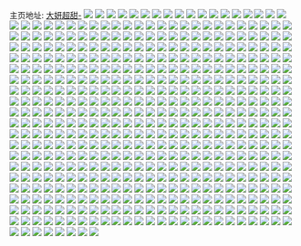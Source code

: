 主页地址: [大妍超甜-](https://weibo.com/u/3911790989) 
![](https://wx4.sinaimg.cn/mw2000/e929318dly1gp923qpop7j22c02c0e81.jpg) 
![](https://wx4.sinaimg.cn/mw2000/e929318dly1gp923vrybaj22c02c0x1c.jpg) 
![](https://wx4.sinaimg.cn/mw2000/e929318dly1gp923y2zh9j22c02c04k9.jpg) 
![](https://wx4.sinaimg.cn/mw2000/e929318dly1gp923368hxj22c02c0e81.jpg) 
![](https://wx4.sinaimg.cn/mw2000/e929318dly1gp9236n0r3j21mq1mq7rn.jpg) 
![](https://wx4.sinaimg.cn/mw2000/e929318dly1gp92315t76j21o01o07wh.jpg) 
![](https://wx4.sinaimg.cn/mw2000/e929318dly1gp9238k3mxj21o01o0kjl.jpg) 
![](https://wx4.sinaimg.cn/mw2000/e929318dly1gp923c8wspj21o01o0e81.jpg) 
![](https://wx4.sinaimg.cn/mw2000/e929318dly1gp923ecor9j21o01o0kjl.jpg) 
![](https://wx4.sinaimg.cn/mw2000/e929318dly1gp923g8f9hj22c02c0npd.jpg) 
![](https://wx4.sinaimg.cn/mw2000/e929318dly1gp923ind3dj22c02c01jd.jpg) 
![](https://wx4.sinaimg.cn/mw2000/e929318dly1gp923li84zj22c02c07wh.jpg) 
![](https://wx4.sinaimg.cn/mw2000/e929318dly1gozz557ezej234033yqv7.jpg) 
![](https://wx4.sinaimg.cn/mw2000/e929318dly1gozz57krh2j234033y4qs.jpg) 
![](https://wx4.sinaimg.cn/mw2000/e929318dly1gozz5aanh3j234033yhdv.jpg) 
![](https://wx4.sinaimg.cn/mw2000/e929318dly1gozz5d0adyj234033yx6s.jpg) 
![](https://wx4.sinaimg.cn/mw2000/e929318dly1gozz5h68mqj234033yx6r.jpg) 
![](https://wx4.sinaimg.cn/mw2000/e929318dly1gozz5s4yk3j234033ynpg.jpg) 
![](https://wx4.sinaimg.cn/mw2000/e929318dly1gp0z2y6cwhj21k033y4qq.jpg) 
![](https://wx4.sinaimg.cn/mw2000/e929318dly1gp0z2wlffnj21ia1i9e81.jpg) 
![](https://wx4.sinaimg.cn/mw2000/e929318dly1gp0z2zougpj21o01o07wh.jpg) 
![](https://wx4.sinaimg.cn/mw2000/e929318dly1gozyvc3id0j22c02c07uo.jpg) 
![](https://wx4.sinaimg.cn/mw2000/e929318dly1gozyv7hdbpj22c02c0toz.jpg) 
![](https://wx4.sinaimg.cn/mw2000/e929318dly1gozyv3lk7sj21o01o07wh.jpg) 
![](https://wx4.sinaimg.cn/mw2000/e929318dly1gozyv2cef1j21o0280hdt.jpg) 
![](https://wx4.sinaimg.cn/mw2000/e929318dly1gozyv5piepj21o01o01kx.jpg) 
![](https://wx4.sinaimg.cn/mw2000/e929318dly1gozyv9l6ysj227w2yjkcv.jpg) 
![](https://wx4.sinaimg.cn/mw2000/e929318dly1gozz1kd7uvj21o0280u0x.jpg) 
![](https://wx4.sinaimg.cn/mw2000/e929318dly1gozz1ldb2hj21o01o07wh.jpg) 
![](https://wx4.sinaimg.cn/mw2000/e929318dly1gov2j0binjj22c02c0aqh.jpg) 
![](https://wx4.sinaimg.cn/mw2000/e929318dly1gov2iz5vvtj22c02c0wt6.jpg) 
![](https://wx4.sinaimg.cn/mw2000/e929318dly1gov2j1hyymj21o01o07ux.jpg) 
![](https://wx4.sinaimg.cn/mw2000/e929318dly1gorbhbvv8wj21o01o0e81.jpg) 
![](https://wx4.sinaimg.cn/mw2000/e929318dly1gorbhenz3yj22c02c0kjl.jpg) 
![](https://wx4.sinaimg.cn/mw2000/e929318dly1golxfpjgbuj21o01o04qq.jpg) 
![](https://wx4.sinaimg.cn/mw2000/e929318dly1golxftmp3jj20r20r2wse.jpg) 
![](https://wx4.sinaimg.cn/mw2000/e929318dly1golxfqbsf3j22c02c0k99.jpg) 
![](https://wx4.sinaimg.cn/mw2000/e929318dly1gokkzfm5m4j21o01o0e81.jpg) 
![](https://wx4.sinaimg.cn/mw2000/e929318dly1gokkzapsapj22c02c0kjl.jpg) 
![](https://wx4.sinaimg.cn/mw2000/e929318dly1gokkzceqz6j22c02c0tqz.jpg) 
![](https://wx4.sinaimg.cn/mw2000/e929318dly1gokkzdv7jij22c02c04pv.jpg) 
![](https://wx4.sinaimg.cn/mw2000/e929318dly1gojjbe15mfj21o01o0e81.jpg) 
![](https://wx4.sinaimg.cn/mw2000/e929318dly1gojjbev5w3j22c02c0u0x.jpg) 
![](https://wx4.sinaimg.cn/mw2000/e929318dly1gojjbfui44j22c02c0aqx.jpg) 
![](https://wx4.sinaimg.cn/mw2000/e929318dly1gojjbh6a69j21o01o0nll.jpg) 
![](https://wx4.sinaimg.cn/mw2000/e929318dly1gojjbiaebpj21h81h87nn.jpg) 
![](https://wx4.sinaimg.cn/mw2000/e929318dly1gojjbj4n4ej21o01o0kjl.jpg) 
![](https://wx4.sinaimg.cn/mw2000/e929318dly1gojjbd8nl1j21o01o0npd.jpg) 
![](https://wx4.sinaimg.cn/mw2000/e929318dly1gojjbk8ok8j22c02c0nna.jpg) 
![](https://wx4.sinaimg.cn/mw2000/e929318dly1gojjbma8suj22c02c04qf.jpg) 
![](https://wx4.sinaimg.cn/mw2000/e929318dly1godo9u4012j21o01o04qp.jpg) 
![](https://wx4.sinaimg.cn/mw2000/e929318dly1godo9uov6aj22c02c0hdt.jpg) 
![](https://wx4.sinaimg.cn/mw2000/e929318dly1goahvdei71j20n01dqngb.jpg) 
![](https://wx4.sinaimg.cn/mw2000/e929318dly1goahvf9bi6j227f2xwnpe.jpg) 
![](https://wx4.sinaimg.cn/mw2000/e929318dly1goahvgkhu5j21o02807wh.jpg) 
![](https://wx4.sinaimg.cn/mw2000/e929318dly1goahvhqcpbj21o0280kjl.jpg) 
![](https://wx4.sinaimg.cn/mw2000/e929318dly1goahvjh4duj22c02c04qp.jpg) 
![](https://wx4.sinaimg.cn/mw2000/e929318dly1goahvktob7j21o01o0noo.jpg) 
![](https://wx4.sinaimg.cn/mw2000/e929318dly1goahvlxfc4j21o01o0e1o.jpg) 
![](https://wx4.sinaimg.cn/mw2000/e929318dly1goahvckbwwj21o01o0twn.jpg) 
![](https://wx4.sinaimg.cn/mw2000/e929318dly1goahvnc5i8j22c02c07wh.jpg) 
![](https://wx4.sinaimg.cn/mw2000/e929318dly1goahwkpfd3j21o01o0tz6.jpg) 
![](https://wx4.sinaimg.cn/mw2000/e929318dly1goahwjxas5j21o01o0ke6.jpg) 
![](https://wx4.sinaimg.cn/mw2000/e929318dly1go5uqxhat8j22c0340x6r.jpg) 
![](https://wx4.sinaimg.cn/mw2000/e929318dly1go5uqy8rbej21o01o0npd.jpg) 
![](https://wx4.sinaimg.cn/mw2000/e929318dly1go5uqz37o5j227e2xwu0y.jpg) 
![](https://wx4.sinaimg.cn/mw2000/e929318dly1go5ur0tf2kj226u2x5hdu.jpg) 
![](https://wx4.sinaimg.cn/mw2000/e929318dly1go5ur29xd0j22652w7kjm.jpg) 
![](https://wx4.sinaimg.cn/mw2000/e929318dly1go5ur57au1j22c02c04qr.jpg) 
![](https://wx4.sinaimg.cn/mw2000/e929318dly1go5ur7jhz3j22c02c0u0y.jpg) 
![](https://wx4.sinaimg.cn/mw2000/e929318dly1go5ur85p45j21sc1sc1kx.jpg) 
![](https://wx4.sinaimg.cn/mw2000/e929318dly1go5uqvrtodj22c0340b2d.jpg) 
![](https://wx4.sinaimg.cn/mw2000/e929318dly1go5ur5yhdmj22c02c0x6p.jpg) 
![](https://wx4.sinaimg.cn/mw2000/e929318dly1go5ur40eacj225k2vgnpf.jpg) 
![](https://wx4.sinaimg.cn/mw2000/e929318dly1go27g79c07j22c0340npe.jpg) 
![](https://wx4.sinaimg.cn/mw2000/e929318dly1go27g99l8gj22c02c04qp.jpg) 
![](https://wx4.sinaimg.cn/mw2000/e929318dly1go27g2z67kj22c0340e84.jpg) 
![](https://wx4.sinaimg.cn/mw2000/e929318dly1go27g4d84xj21o01o07wh.jpg) 
![](https://wx4.sinaimg.cn/mw2000/e929318dly1go27ge4wdej22c0340kjq.jpg) 
![](https://wx4.sinaimg.cn/mw2000/e929318dly1go27fyuj7pj22c02c0npd.jpg) 
![](https://wx4.sinaimg.cn/mw2000/e929318dly1gnztr1kxd1j21o01o01kx.jpg) 
![](https://wx4.sinaimg.cn/mw2000/e929318dly1gnztr2pz6wj22c02c04qq.jpg) 
![](https://wx4.sinaimg.cn/mw2000/e929318dly1gnztr4y9nnj22c02c0dvw.jpg) 
![](https://wx4.sinaimg.cn/mw2000/e929318dly1gnztr66zvtj22c02c0e4m.jpg) 
![](https://wx4.sinaimg.cn/mw2000/e929318dly1gnztr42otjj21o01o04qp.jpg) 
![](https://wx4.sinaimg.cn/mw2000/e929318dly1gnztr80xcpj22c02c0duo.jpg) 
![](https://wx4.sinaimg.cn/mw2000/e929318dly1gnztr96rhvj22c02c016d.jpg) 
![](https://wx4.sinaimg.cn/mw2000/e929318dly1gnztrb0ze9j22c02c0dxw.jpg) 
![](https://wx4.sinaimg.cn/mw2000/e929318dly1gnzttal4etj22c02c0hdu.jpg) 
![](https://wx4.sinaimg.cn/mw2000/e929318dly1gntcu1s0iij22c02c0axr.jpg) 
![](https://wx4.sinaimg.cn/mw2000/e929318dly1gntcvhpts4j21o01o01kt.jpg) 
![](https://wx4.sinaimg.cn/mw2000/e929318dly1gntcvacjo8j22c02c01kx.jpg) 
![](https://wx4.sinaimg.cn/mw2000/e929318dly1gntcv4htw2j22c02c0qv5.jpg) 
![](https://wx4.sinaimg.cn/mw2000/e929318dly1gntcvlmrhij21o01o01kx.jpg) 
![](https://wx4.sinaimg.cn/mw2000/e929318dly1gntcvdvrxvj22c02c01hq.jpg) 
![](https://wx4.sinaimg.cn/mw2000/e929318dly1gntcvpzpr8j22c02c0qv5.jpg) 
![](https://wx4.sinaimg.cn/mw2000/e929318dly1gntcvt8oycj21o01o01kx.jpg) 
![](https://wx4.sinaimg.cn/mw2000/e929318dly1gnvjpydguyj22c02c01fb.jpg) 
![](https://wx4.sinaimg.cn/mw2000/e929318dly1gnpb1mwlazj21sc2dshdt.jpg) 
![](https://wx4.sinaimg.cn/mw2000/e929318dly1gnpb1oguutj21sc2dse6t.jpg) 
![](https://wx4.sinaimg.cn/mw2000/e929318dly1gniqjotdsjj22c02c0npe.jpg) 
![](https://wx4.sinaimg.cn/mw2000/e929318dly1gniqjkjnsjj22c02c0gx1.jpg) 
![](https://wx4.sinaimg.cn/mw2000/e929318dly1gniqjrrcrqj22c02c0b2a.jpg) 
![](https://wx4.sinaimg.cn/mw2000/e929318dly1gniqjtt5y3j22c02c0u0x.jpg) 
![](https://wx4.sinaimg.cn/mw2000/e929318dly1gniqjv68omj21o01o07wh.jpg) 
![](https://wx4.sinaimg.cn/mw2000/e929318dly1gniqjwvgo3j21o01o01kx.jpg) 
![](https://wx4.sinaimg.cn/mw2000/e929318dly1gni9v2fouhj22762xkhdu.jpg) 
![](https://wx4.sinaimg.cn/mw2000/e929318dly1gni9urzzdkj22c02c04qs.jpg) 
![](https://wx4.sinaimg.cn/mw2000/e929318dly1gni9uxgemyj21o01o0npd.jpg) 
![](https://wx4.sinaimg.cn/mw2000/e929318dly1gni9uvsmu4j22c02c0kjm.jpg) 
![](https://wx4.sinaimg.cn/mw2000/e929318dly1gni9uhqpg9j21o01o07wh.jpg) 
![](https://wx4.sinaimg.cn/mw2000/e929318dly1gni9uowayrj21rf1rf1ky.jpg) 
![](https://wx4.sinaimg.cn/mw2000/e929318dly1gni9v03dhsj21o01o0b29.jpg) 
![](https://wx4.sinaimg.cn/mw2000/e929318dly1gni9utkwcnj22c02c0npd.jpg) 
![](https://wx4.sinaimg.cn/mw2000/e929318dly1gni9um5m3jj22c02c04qr.jpg) 
![](https://wx4.sinaimg.cn/mw2000/e929318dly1gni9ug3yrrj22c02c0x6q.jpg) 
![](https://wx4.sinaimg.cn/mw2000/e929318dly1gni9uj8slfj21o01o0kjl.jpg) 
![](https://wx4.sinaimg.cn/mw2000/e929318dly1gni9uytujcj21o01o0npd.jpg) 
![](https://wx4.sinaimg.cn/mw2000/e929318dly1gngimsq9yjj21o01o01hu.jpg) 
![](https://wx4.sinaimg.cn/mw2000/e929318dly1gngimtvnbnj21o01o01kx.jpg) 
![](https://wx4.sinaimg.cn/mw2000/e929318dly1gnfz0ov2jgj22c02c0npd.jpg) 
![](https://wx4.sinaimg.cn/mw2000/e929318dly1gnfz0r1ab8j22c02c07wh.jpg) 
![](https://wx4.sinaimg.cn/mw2000/e929318dly1gnfz0lu1nuj22c02c0e2f.jpg) 
![](https://wx4.sinaimg.cn/mw2000/e929318dly1gnfz0nubfqj22c02c07wh.jpg) 
![](https://wx4.sinaimg.cn/mw2000/e929318dly1gnfz0td105j22c02c07wh.jpg) 
![](https://wx4.sinaimg.cn/mw2000/e929318dly1gnfz0vaepoj22c02c01kx.jpg) 
![](https://wx4.sinaimg.cn/mw2000/e929318dly1gnfz0xjlhmj22c02c0b29.jpg) 
![](https://wx4.sinaimg.cn/mw2000/e929318dly1gnfz0zbi2pj22c02c04qp.jpg) 
![](https://wx4.sinaimg.cn/mw2000/e929318dly1gnfz10oyyij22c02c0kjl.jpg) 
![](https://wx4.sinaimg.cn/mw2000/e929318dly1gne4wgpthfj21o01o01ht.jpg) 
![](https://wx4.sinaimg.cn/mw2000/e929318dly1gne4whc388j21o01o0kgg.jpg) 
![](https://wx4.sinaimg.cn/mw2000/e929318dly1gne4whqn3cj21o01o0h9p.jpg) 
![](https://wx4.sinaimg.cn/mw2000/e929318dly1gne4wg5irkj21o01o01fy.jpg) 
![](https://wx4.sinaimg.cn/mw2000/e929318dly1gne4wic3dtj21o01o0txt.jpg) 
![](https://wx4.sinaimg.cn/mw2000/e929318dly1gne4wnn0zcj22c02c04qp.jpg) 
![](https://wx4.sinaimg.cn/mw2000/e929318dly1gnar9612rkj21o01o01kx.jpg) 
![](https://wx4.sinaimg.cn/mw2000/e929318dly1gnar985a4uj22c02c0gu9.jpg) 
![](https://wx4.sinaimg.cn/mw2000/e929318dly1gnar94makhj22c02c01kx.jpg) 
![](https://wx4.sinaimg.cn/mw2000/e929318dly1gnar9bpxycj22c02c0e81.jpg) 
![](https://wx4.sinaimg.cn/mw2000/e929318dly1gn68jt8uvwj21o01o0hdt.jpg) 
![](https://wx4.sinaimg.cn/mw2000/e929318dly1gn5wi23754j22c02c0e83.jpg) 
![](https://wx4.sinaimg.cn/mw2000/e929318dly1gn5wi0li80j21o01o07wh.jpg) 
![](https://wx4.sinaimg.cn/mw2000/e929318dly1gn5wi3d3bnj21o01o0e81.jpg) 
![](https://wx4.sinaimg.cn/mw2000/e929318dly1gn5wi4av4lj21o01o0kjl.jpg) 
![](https://wx4.sinaimg.cn/mw2000/e929318dly1gn507gmhk1j22c02c0hdt.jpg) 
![](https://wx4.sinaimg.cn/mw2000/e929318dly1gn507i9mkjj22c02c04qp.jpg) 
![](https://wx4.sinaimg.cn/mw2000/e929318dly1gn507k0l56j22c02c01kx.jpg) 
![](https://wx4.sinaimg.cn/mw2000/e929318dly1gn507lmsqaj22c02c01ky.jpg) 
![](https://wx4.sinaimg.cn/mw2000/e929318dly1gn507etdptj22c02c0e29.jpg) 
![](https://wx4.sinaimg.cn/mw2000/e929318dly1gn2e2xbc2dj22c02c0npd.jpg) 
![](https://wx4.sinaimg.cn/mw2000/e929318dly1gn2e2mf4d7j22c02c0b29.jpg) 
![](https://wx4.sinaimg.cn/mw2000/e929318dly1gn2e35gp5dj22c02c0e81.jpg) 
![](https://wx4.sinaimg.cn/mw2000/e929318dly1gn2e3el8tvj22c02c07wh.jpg) 
![](https://wx4.sinaimg.cn/mw2000/e929318dly1gn2e427bn8j22c02c01ky.jpg) 
![](https://wx4.sinaimg.cn/mw2000/e929318dly1gn2e46o0fsj22c02c0x6p.jpg) 
![](https://wx4.sinaimg.cn/mw2000/e929318dly1gn2e406jiaj21o01o04qp.jpg) 
![](https://wx4.sinaimg.cn/mw2000/e929318dly1gn2e43bxv8j21h01h01h7.jpg) 
![](https://wx4.sinaimg.cn/mw2000/e929318dly1gn15hmubprj227q27qu0x.jpg) 
![](https://wx4.sinaimg.cn/mw2000/e929318dly1gn15hlov3kj21o01o07wh.jpg) 
![](https://wx4.sinaimg.cn/mw2000/e929318dly1gn15hnp5dzj21o01o07wh.jpg) 
![](https://wx4.sinaimg.cn/mw2000/e929318dly1gmzsbf9w7xj21o01o04qp.jpg) 
![](https://wx4.sinaimg.cn/mw2000/e929318dly1gmzsbgvvb4j234033y4qq.jpg) 
![](https://wx4.sinaimg.cn/mw2000/e929318dly1gmzsbhpgg6j21o01o04qp.jpg) 
![](https://wx4.sinaimg.cn/mw2000/e929318dly1gmzsbiev03j21o01o01kx.jpg) 
![](https://wx4.sinaimg.cn/mw2000/e929318dly1gmzsbk2paij21o01o04qp.jpg) 
![](https://wx4.sinaimg.cn/mw2000/e929318dly1gmzsblrqdyj22c02c0b29.jpg) 
![](https://wx4.sinaimg.cn/mw2000/e929318dly1gmzsbnhjbcj22c02c07wh.jpg) 
![](https://wx4.sinaimg.cn/mw2000/e929318dly1gmxwz4y3egj22c0340u0x.jpg) 
![](https://wx4.sinaimg.cn/mw2000/e929318dly1gmxwz3a0irj226s26skjl.jpg) 
![](https://wx4.sinaimg.cn/mw2000/e929318dly1gmxwz77kehj22c02c07wh.jpg) 
![](https://wx4.sinaimg.cn/mw2000/e929318dly1gmwh54wsywj22c02c01ky.jpg) 
![](https://wx4.sinaimg.cn/mw2000/e929318dly1gmwh564p5lj22c02c0npd.jpg) 
![](https://wx4.sinaimg.cn/mw2000/e929318dly1gmwh56tkk0j22c02c04j4.jpg) 
![](https://wx4.sinaimg.cn/mw2000/e929318dly1gmwh58cv8qj21o01o07wj.jpg) 
![](https://wx4.sinaimg.cn/mw2000/e929318dly1gmwh59puqvj22c02c0tx9.jpg) 
![](https://wx4.sinaimg.cn/mw2000/e929318dly1gmwh51cfxej21o01o0qv5.jpg) 
![](https://wx4.sinaimg.cn/mw2000/e929318dly1gmwh5b776vj22c02c0qpm.jpg) 
![](https://wx4.sinaimg.cn/mw2000/e929318dly1gmuedvskmuj21jr1jq1kx.jpg) 
![](https://wx4.sinaimg.cn/mw2000/e929318dly1gmtcqh72jlj21o01o04qp.jpg) 
![](https://wx4.sinaimg.cn/mw2000/e929318dly1gmtcqhxw0xj21o01o0tzq.jpg) 
![](https://wx4.sinaimg.cn/mw2000/e929318dly1gmtcqj9bxbj22c02c0b2a.jpg) 
![](https://wx4.sinaimg.cn/mw2000/e929318dly1gmtcqkx4bij22c02c0b2a.jpg) 
![](https://wx4.sinaimg.cn/mw2000/e929318dly1gmtcqmwc89j22c02c01ky.jpg) 
![](https://wx4.sinaimg.cn/mw2000/e929318dly1gmtcqpxgp9j234033y7wj.jpg) 
![](https://wx4.sinaimg.cn/mw2000/e929318dly1gmrmi0u9zuj21o01o0b29.jpg) 
![](https://wx4.sinaimg.cn/mw2000/e929318dly1gmrmi4v9pnj22c02c0b29.jpg) 
![](https://wx4.sinaimg.cn/mw2000/e929318dly1gmrmi1ml8fj21o01o04qp.jpg) 
![](https://wx4.sinaimg.cn/mw2000/e929318dly1gmrmhz2zxbj22c02c04qp.jpg) 
![](https://wx4.sinaimg.cn/mw2000/e929318dly1gmrmi2wtfyj22c02c0b29.jpg) 
![](https://wx4.sinaimg.cn/mw2000/e929318dly1gmrmi6ulq9j22c02c0kjl.jpg) 
![](https://wx4.sinaimg.cn/mw2000/e929318dly1gml75qrcfqj22c02c07wh.jpg) 
![](https://wx4.sinaimg.cn/mw2000/e929318dly1gml75pg5egj21sc1schdt.jpg) 
![](https://wx4.sinaimg.cn/mw2000/e929318dly1gml75oeq09j21sc2dsqv5.jpg) 
![](https://wx4.sinaimg.cn/mw2000/e929318dly1gmk7vg4eexj22c02c0x68.jpg) 
![](https://wx4.sinaimg.cn/mw2000/e929318dly1gmkrzf65kij22c02c0hdt.jpg) 
![](https://wx4.sinaimg.cn/mw2000/e929318dly1gmiv209ha0j22c02c0x6p.jpg) 
![](https://wx4.sinaimg.cn/mw2000/e929318dly1gmiv1jp0mrj22c02c01ky.jpg) 
![](https://wx4.sinaimg.cn/mw2000/e929318dly1gmiit06w2yj21o01o07wh.jpg) 
![](https://wx4.sinaimg.cn/mw2000/e929318dly1gmiit36q8mj22c02c01kx.jpg) 
![](https://wx4.sinaimg.cn/mw2000/e929318dly1gmhmnb451yj21lz1lzduf.jpg) 
![](https://wx4.sinaimg.cn/mw2000/e929318dly1gmhmndr53rj21o01o0b29.jpg) 
![](https://wx4.sinaimg.cn/mw2000/e929318dly1gmf524lvm1j21o01o0b29.jpg) 
![](https://wx4.sinaimg.cn/mw2000/e929318dly1gmby0xh50ej21o01o0b29.jpg) 
![](https://wx4.sinaimg.cn/mw2000/e929318dly1gmby0yoa18j22c02c0b1v.jpg) 
![](https://wx4.sinaimg.cn/mw2000/e929318dly1gmby0zw8x2j22c02c0x6p.jpg) 
![](https://wx4.sinaimg.cn/mw2000/e929318dly1gmb1o8sqeaj22c02c07wh.jpg) 
![](https://wx4.sinaimg.cn/mw2000/e929318dly1gmb1o6l3vej22c02c0hdt.jpg) 
![](https://wx4.sinaimg.cn/mw2000/e929318dly1gmb1q1nw72j21o01o04qp.jpg) 
![](https://wx4.sinaimg.cn/mw2000/e929318dly1gm84kqfgirj22c02c0qv6.jpg) 
![](https://wx4.sinaimg.cn/mw2000/e929318dly1gm84krj1blj21o01o04qp.jpg) 
![](https://wx4.sinaimg.cn/mw2000/e929318dly1gm84ktay3uj21o01o0b29.jpg) 
![](https://wx4.sinaimg.cn/mw2000/e929318dly1gm84ku3d4fj21o01o01kx.jpg) 
![](https://wx4.sinaimg.cn/mw2000/e929318dly1gm84l38gl5j22c0340x6r.jpg) 
![](https://wx4.sinaimg.cn/mw2000/e929318dly1gm84kv49uoj21km1kl4ji.jpg) 
![](https://wx4.sinaimg.cn/mw2000/e929318dly1gm84kw2jxaj21wz1x04qp.jpg) 
![](https://wx4.sinaimg.cn/mw2000/e929318dly1gm84km72toj21o01o0b29.jpg) 
![](https://wx4.sinaimg.cn/mw2000/e929318dly1gm84ky5mh0j21lo1lo7ov.jpg) 
![](https://wx4.sinaimg.cn/mw2000/e929318dly1gm2hutacbwj21o01o01kx.jpg) 
![](https://wx4.sinaimg.cn/mw2000/e929318dly1gm2hurt0mlj223p23p4qp.jpg) 
![](https://wx4.sinaimg.cn/mw2000/e929318dly1gm2hux113zj22c02c0qv6.jpg) 
![](https://wx4.sinaimg.cn/mw2000/e929318dly1gm2huz3k29j21o01o01kx.jpg) 
![](https://wx4.sinaimg.cn/mw2000/e929318dly1gm2hv44okqj234033yhdx.jpg) 
![](https://wx4.sinaimg.cn/mw2000/e929318dly1gm2hv5fkl8j21ej1ei4qp.jpg) 
![](https://wx4.sinaimg.cn/mw2000/e929318dly1gm2hv78e4yj21o01o07wh.jpg) 
![](https://wx4.sinaimg.cn/mw2000/e929318dly1gm2hv9eqetj22c02c0e81.jpg) 
![](https://wx4.sinaimg.cn/mw2000/e929318dly1gm1f3ukx17j222o340e82.jpg) 
![](https://wx4.sinaimg.cn/mw2000/e929318dly1gm1f3xe483j222o340b2a.jpg) 
![](https://wx4.sinaimg.cn/mw2000/e929318dly1gm1f41cgclj222o340e82.jpg) 
![](https://wx4.sinaimg.cn/mw2000/e929318dly1gm1f43rst0j222o3404qq.jpg) 
![](https://wx4.sinaimg.cn/mw2000/e929318dly1gm1f46xjz2j234022ou0x.jpg) 
![](https://wx4.sinaimg.cn/mw2000/e929318dly1gm1f3roggrj222o3407wi.jpg) 
![](https://wx4.sinaimg.cn/mw2000/e929318dly1gm1f49mepcj234022oe82.jpg) 
![](https://wx4.sinaimg.cn/mw2000/e929318dly1gm1f4dcz4kj222o340kjm.jpg) 
![](https://wx4.sinaimg.cn/mw2000/e929318dly1gm1f57ttalj22c02c0kjl.jpg) 
![](https://wx4.sinaimg.cn/mw2000/e929318dly1glz517n54aj21o01o0hdt.jpg) 
![](https://wx4.sinaimg.cn/mw2000/e929318dly1glz51gvwrsj234033y1l1.jpg) 
![](https://wx4.sinaimg.cn/mw2000/e929318dly1glz514ytzij21o01o0b29.jpg) 
![](https://wx4.sinaimg.cn/mw2000/e929318dly1glz515txdrj21o01o0hdt.jpg) 
![](https://wx4.sinaimg.cn/mw2000/e929318dly1glz516q5r2j21o01o07wh.jpg) 
![](https://wx4.sinaimg.cn/mw2000/e929318dly1glz51397gqj21o01o01kx.jpg) 
![](https://wx4.sinaimg.cn/mw2000/e929318dly1glz51v28ojj21o01o0e36.jpg) 
![](https://wx4.sinaimg.cn/mw2000/e929318dly1glz52bw1e4j22c02c0kjl.jpg) 
![](https://wx4.sinaimg.cn/mw2000/e929318dly1glz529i4eyj22c02c0kjl.jpg) 
![](https://wx4.sinaimg.cn/mw2000/e929318dly1glxy6ajmqxj21o01o0kjl.jpg) 
![](https://wx4.sinaimg.cn/mw2000/e929318dly1glxy6gip5gj22ep2epx6p.jpg) 
![](https://wx4.sinaimg.cn/mw2000/e929318dly1glxy62tvjjj21o01o04qp.jpg) 
![](https://wx4.sinaimg.cn/mw2000/e929318dly1glxy68495mj21o01o0kf9.jpg) 
![](https://wx4.sinaimg.cn/mw2000/e929318dly1glxy5zrjwuj21o01o04qp.jpg) 
![](https://wx4.sinaimg.cn/mw2000/e929318dly1glxy6dz9g0j21o01o0hdt.jpg) 
![](https://wx4.sinaimg.cn/mw2000/e929318dly1glxy6bzqzpj21o01o0tsv.jpg) 
![](https://wx4.sinaimg.cn/mw2000/e929318dly1glxy65c7fqj21o01o07wh.jpg) 
![](https://wx4.sinaimg.cn/mw2000/e929318dly1glxplhavnfj22c02c0b29.jpg) 
![](https://wx4.sinaimg.cn/mw2000/e929318dly1glxplgb13ej22c02c0qv6.jpg) 
![](https://wx4.sinaimg.cn/mw2000/e929318dly1glxplmghpvj22a8246e81.jpg) 
![](https://wx4.sinaimg.cn/mw2000/e929318dly1glxplor2m2j22c02c04qp.jpg) 
![](https://wx4.sinaimg.cn/mw2000/e929318dly1glxplr4910j22c02c0qrl.jpg) 
![](https://wx4.sinaimg.cn/mw2000/e929318dly1glxplt3qccj22c02c0tlx.jpg) 
![](https://wx4.sinaimg.cn/mw2000/e929318dly1glxplxrgngj22c02c0kjl.jpg) 
![](https://wx4.sinaimg.cn/mw2000/e929318dly1glxpm0mndmj22c02c0kjl.jpg) 
![](https://wx4.sinaimg.cn/mw2000/e929318dly1glxpmhspk6j22c02c0kjl.jpg) 
![](https://wx4.sinaimg.cn/mw2000/e929318dly1glu6tbhnf3j22c02c0b29.jpg) 
![](https://wx4.sinaimg.cn/mw2000/e929318dly1glu6t6rdb7j22c0340b2a.jpg) 
![](https://wx4.sinaimg.cn/mw2000/e929318dly1glu6t53epzj22c02c0hdt.jpg) 
![](https://wx4.sinaimg.cn/mw2000/e929318dly1glu6t7mahpj21o01o04qp.jpg) 
![](https://wx4.sinaimg.cn/mw2000/e929318dly1glu6t8ob74j22c02c0b29.jpg) 
![](https://wx4.sinaimg.cn/mw2000/e929318dly1glu6tagnq6j21o01o0hdt.jpg) 
![](https://wx4.sinaimg.cn/mw2000/e929318dly1glte6fi9bhj21o01o07wh.jpg) 
![](https://wx4.sinaimg.cn/mw2000/e929318dly1glte6d0zguj21o01o0hdb.jpg) 
![](https://wx4.sinaimg.cn/mw2000/e929318dly1glrvoqf1cej21o01o0b29.jpg) 
![](https://wx4.sinaimg.cn/mw2000/e929318dly1glrvopk9rxj21o01o0b29.jpg) 
![](https://wx4.sinaimg.cn/mw2000/e929318dly1glq52ze7ndj21o01o0qtw.jpg) 
![](https://wx4.sinaimg.cn/mw2000/e929318dly1glq53104r9j22c02c04qp.jpg) 
![](https://wx4.sinaimg.cn/mw2000/e929318dly1glofw3rsmcj20u00u0kii.jpg) 
![](https://wx4.sinaimg.cn/mw2000/e929318dly1glofvkrym8j21o01o04qp.jpg) 
![](https://wx4.sinaimg.cn/mw2000/e929318dly1glofvjzeyjj21o01o0hdt.jpg) 
![](https://wx4.sinaimg.cn/mw2000/e929318dly1glofvlltdwj21o01o0e81.jpg) 
![](https://wx4.sinaimg.cn/mw2000/e929318dly1glofvos7xsj21o01o0hdt.jpg) 
![](https://wx4.sinaimg.cn/mw2000/e929318dly1glofvq6ajlj22c02c0hdt.jpg) 
![](https://wx4.sinaimg.cn/mw2000/e929318dly1glmm0mc4vij21o01o0tx7.jpg) 
![](https://wx4.sinaimg.cn/mw2000/e929318dly1glmm0lr2poj21o01o07so.jpg) 
![](https://wx4.sinaimg.cn/mw2000/e929318dly1glmm0mo7lpj21o01o018i.jpg) 
![](https://wx4.sinaimg.cn/mw2000/e929318dly1glmm0qe6xmj22c02c0n5s.jpg) 
![](https://wx4.sinaimg.cn/mw2000/e929318dly1glkb9jb0v5j21o01o04qp.jpg) 
![](https://wx4.sinaimg.cn/mw2000/e929318dly1glkb9jvborj21o01o0x05.jpg) 
![](https://wx4.sinaimg.cn/mw2000/e929318dly1glkb9hhre9j22c02c0hdt.jpg) 
![](https://wx4.sinaimg.cn/mw2000/e929318dly1gljj9jitrgj22c02c0wwt.jpg) 
![](https://wx4.sinaimg.cn/mw2000/e929318dly1gk2md8vhuej21o01o04nw.jpg) 
![](https://wx4.sinaimg.cn/mw2000/e929318dly1gk2md9zttvj21sc1sc7wh.jpg) 
![](https://wx4.sinaimg.cn/mw2000/e929318dly1glit9rphf1j20u00u0qoi.jpg) 
![](https://wx4.sinaimg.cn/mw2000/e929318dly1gk2md84tffj21o01o0e4e.jpg) 
![](https://wx4.sinaimg.cn/mw2000/e929318dly1glit7fhl9jj22c02c0u0y.jpg) 
![](https://wx4.sinaimg.cn/mw2000/e929318dly1gjvi3tieh9j22c02c0x6p.jpg) 
![](https://wx4.sinaimg.cn/mw2000/e929318dly1glit7hzetaj22c02c01ky.jpg) 
![](https://wx4.sinaimg.cn/mw2000/e929318dly1glit947v8jj22c02c0b2a.jpg) 
![](https://wx4.sinaimg.cn/mw2000/e929318dly1glit95v39wj22c02c0npe.jpg) 
![](https://wx4.sinaimg.cn/mw2000/e929318dly1glhw7ba3adj21o01o01kx.jpg) 
![](https://wx4.sinaimg.cn/mw2000/e929318dly1glhw7by0amj21o01o04qp.jpg) 
![](https://wx4.sinaimg.cn/mw2000/e929318dly1glhw7aj5noj21o01o07wh.jpg) 
![](https://wx4.sinaimg.cn/mw2000/e929318dly1glhw7co52fj20u00u0kdy.jpg) 
![](https://wx4.sinaimg.cn/mw2000/e929318dly1glf0kl98ynj22c02c01hu.jpg) 
![](https://wx4.sinaimg.cn/mw2000/e929318dly1glf0knazzsj22c02c0x6q.jpg) 
![](https://wx4.sinaimg.cn/mw2000/e929318dly1glf0ki2325j22c02c04qp.jpg) 
![](https://wx4.sinaimg.cn/mw2000/e929318dly1glf0ko9b60j21o01o04qp.jpg) 
![](https://wx4.sinaimg.cn/mw2000/e929318dly1glf0kperh1j21jk2bcu0y.jpg) 
![](https://wx4.sinaimg.cn/mw2000/e929318dly1glf0kqhaicj22c02c01kx.jpg) 
![](https://wx4.sinaimg.cn/mw2000/e929318dly1gleend7jjgj22c02c0b29.jpg) 
![](https://wx4.sinaimg.cn/mw2000/e929318dly1gleen8qterj22c02c0kjl.jpg) 
![](https://wx4.sinaimg.cn/mw2000/e929318dly1gleen9j6otj21o01o01kx.jpg) 
![](https://wx4.sinaimg.cn/mw2000/e929318dly1gleen7qahoj21s51s5ay6.jpg) 
![](https://wx4.sinaimg.cn/mw2000/e929318dly1gleenam0b3j22c02c0e81.jpg) 
![](https://wx4.sinaimg.cn/mw2000/e929318dly1gleenbutuwj22c02c01kx.jpg) 
![](https://wx4.sinaimg.cn/mw2000/e929318dly1gl9b7pjvtvj21o01o0e81.jpg) 
![](https://wx4.sinaimg.cn/mw2000/e929318dly1gl9b7qyp2vj22c02c07wh.jpg) 
![](https://wx4.sinaimg.cn/mw2000/e929318dly1gl9b7nx9vtj22c02c0b29.jpg) 
![](https://wx4.sinaimg.cn/mw2000/e929318dly1gl9b7ssjpwj22c02c01ky.jpg) 
![](https://wx4.sinaimg.cn/mw2000/e929318dly1gl83yrid9mj22c02c01kx.jpg) 
![](https://wx4.sinaimg.cn/mw2000/e929318dly1gl83yt9st6j22c02c04qp.jpg) 
![](https://wx4.sinaimg.cn/mw2000/e929318dly1gl83yuiaujj210t0rmte7.jpg) 
![](https://wx4.sinaimg.cn/mw2000/e929318dly1gl83yv5swlj21sc1sck86.jpg) 
![](https://wx4.sinaimg.cn/mw2000/e929318dly1gl83ywpy9nj22c03404qp.jpg) 
![](https://wx4.sinaimg.cn/mw2000/e929318dly1gl83yz237fj22c0340kgz.jpg) 
![](https://wx4.sinaimg.cn/mw2000/e929318dly1gl83z1bl6dj22c0340npd.jpg) 
![](https://wx4.sinaimg.cn/mw2000/e929318dly1gl83z3hpjgj22c02c0kho.jpg) 
![](https://wx4.sinaimg.cn/mw2000/e929318dly1gl83z4kivdj20to1gqdno.jpg) 
![](https://wx4.sinaimg.cn/mw2000/e929318dly1gl6xmm15nwj22c02c07wh.jpg) 
![](https://wx4.sinaimg.cn/mw2000/e929318dly1gl6xmkuxutj21o01o07wh.jpg) 
![](https://wx4.sinaimg.cn/mw2000/e929318dly1gl6xmnp1exj21o01o04qp.jpg) 
![](https://wx4.sinaimg.cn/mw2000/e929318dly1gl62bbw8eoj21o01o01kx.jpg) 
![](https://wx4.sinaimg.cn/mw2000/e929318dly1gl62bcqb67j21o01o07wh.jpg) 
![](https://wx4.sinaimg.cn/mw2000/e929318dly1gl62be0cd0j21o01o0tyy.jpg) 
![](https://wx4.sinaimg.cn/mw2000/e929318dly1gl62bex1mpj22c02c0azg.jpg) 
![](https://wx4.sinaimg.cn/mw2000/e929318dly1gl62bgrq9uj21sc1sce11.jpg) 
![](https://wx4.sinaimg.cn/mw2000/e929318dly1gl62bhoeduj21oz1oztqd.jpg) 
![](https://wx4.sinaimg.cn/mw2000/e929318dly1gl62bivwxkj21kg1efqme.jpg) 
![](https://wx4.sinaimg.cn/mw2000/e929318dly1gl62bjhtbxj217m0wqwvt.jpg) 
![](https://wx4.sinaimg.cn/mw2000/e929318dly1gl62bkzgbuj22c02c04qp.jpg) 
![](https://wx4.sinaimg.cn/mw2000/e929318dly1gl2u9xfeecj21o01o04qp.jpg) 
![](https://wx4.sinaimg.cn/mw2000/e929318dly1gl2u9vqcuhj22c02c0npe.jpg) 
![](https://wx4.sinaimg.cn/mw2000/e929318dly1gl2u9yvfmgj21o01o04qp.jpg) 
![](https://wx4.sinaimg.cn/mw2000/e929318dly1gl2ua05czqj21o01o04qp.jpg) 
![](https://wx4.sinaimg.cn/mw2000/e929318dly1gl2ubhgl3pj234133yhdx.jpg) 
![](https://wx4.sinaimg.cn/mw2000/e929318dly1gl2uas7c49j234133ye85.jpg) 
![](https://wx4.sinaimg.cn/mw2000/e929318dly1gl2ubkm9s9j234133yu10.jpg) 
![](https://wx4.sinaimg.cn/mw2000/e929318dly1gl2ubmsi0tj234133y1l2.jpg) 
![](https://wx4.sinaimg.cn/mw2000/e929318dly1gl2ubot6jbj22c02c07wj.jpg) 
![](https://wx4.sinaimg.cn/mw2000/e929318dly1gl0obs17nhj22c02c0npe.jpg) 
![](https://wx4.sinaimg.cn/mw2000/e929318dly1gl0obt03zvj20u00u0u0x.jpg) 
![](https://wx4.sinaimg.cn/mw2000/e929318dly1gl0obtuwtzj20u00u0e81.jpg) 
![](https://wx4.sinaimg.cn/mw2000/e929318dly1gl0obuixgqj20u00u0e81.jpg) 
![](https://wx4.sinaimg.cn/mw2000/e929318dly1gl0obqdr42j20u00u0b29.jpg) 
![](https://wx4.sinaimg.cn/mw2000/e929318dly1gl0obvrd1sj21sc1sckjl.jpg) 
![](https://wx4.sinaimg.cn/mw2000/e929318dly1gl0obw6djtj21sc1scdva.jpg) 
![](https://wx4.sinaimg.cn/mw2000/e929318dly1gl0obz0tuqj23402c01l0.jpg) 
![](https://wx4.sinaimg.cn/mw2000/e929318dly1gl0oc1gk5ej23402c0kjl.jpg) 
![](https://wx4.sinaimg.cn/mw2000/e929318dly1gkt1nvxiijj21o01o01kx.jpg) 
![](https://wx4.sinaimg.cn/mw2000/e929318dly1gkt1nx03c4j21o01o0hdt.jpg) 
![](https://wx4.sinaimg.cn/mw2000/e929318dly1gkt1nxu8tdj21o01o04qp.jpg) 
![](https://wx4.sinaimg.cn/mw2000/e929318dly1gkt1nyw6gyj21o01o0b29.jpg) 
![](https://wx4.sinaimg.cn/mw2000/e929318dly1gkt1o0d8evj22c02c0b29.jpg) 
![](https://wx4.sinaimg.cn/mw2000/e929318dly1gkt1o25j4kj22c02c0b29.jpg) 
![](https://wx4.sinaimg.cn/mw2000/e929318dly1gkt1nukuwdj22c02c07wh.jpg) 
![](https://wx4.sinaimg.cn/mw2000/e929318dly1gkt1ov30qgj21o01o01kx.jpg) 
![](https://wx4.sinaimg.cn/mw2000/e929318dly1gkt1ow9pydj21o01o01d7.jpg) 
![](https://wx4.sinaimg.cn/mw2000/e929318dly1gkreaq1tqzj21o01o07wh.jpg) 
![](https://wx4.sinaimg.cn/mw2000/e929318dly1gkreaqzl1zj21o01o04qp.jpg) 
![](https://wx4.sinaimg.cn/mw2000/e929318dly1gkrearw9p7j21o01o04qp.jpg) 
![](https://wx4.sinaimg.cn/mw2000/e929318dly1gkreat1inhj21o01o04qp.jpg) 
![](https://wx4.sinaimg.cn/mw2000/e929318dly1gkreatqyy6j21o01o0x30.jpg) 
![](https://wx4.sinaimg.cn/mw2000/e929318dly1gkreav22dkj21o01o07wh.jpg) 
![](https://wx4.sinaimg.cn/mw2000/e929318dly1gkreavoemnj21o01o0txg.jpg) 
![](https://wx4.sinaimg.cn/mw2000/e929318dly1gkreawrq0pj21ym1ym4qq.jpg) 
![](https://wx4.sinaimg.cn/mw2000/e929318dly1gkreanjjsjj21o01o0tp8.jpg) 
![](https://wx4.sinaimg.cn/mw2000/e929318dly1gkreazalddj23402c04qs.jpg) 
![](https://wx4.sinaimg.cn/mw2000/e929318dly1gkreaot4rrj21o01o0e81.jpg) 
![](https://wx4.sinaimg.cn/mw2000/e929318dly1gkreb0hbk8j21o01o0kjl.jpg) 
![](https://wx4.sinaimg.cn/mw2000/e929318dly1gkje1bs5ruj22c02c0qv6.jpg) 
![](https://wx4.sinaimg.cn/mw2000/e929318dly1gkje141djcj22c02c0hdu.jpg) 
![](https://wx4.sinaimg.cn/mw2000/e929318dly1gkje1cuwhpj22c02c04qp.jpg) 
![](https://wx4.sinaimg.cn/mw2000/e929318dly1gkje15tsklj21o01o0hdt.jpg) 
![](https://wx4.sinaimg.cn/mw2000/e929318dly1gkje14vg66j21o01o0hdt.jpg) 
![](https://wx4.sinaimg.cn/mw2000/e929318dly1gkje16lfznj21o01o07wh.jpg) 
![](https://wx4.sinaimg.cn/mw2000/e929318dly1gkje17tvtkj22c02c07wh.jpg) 
![](https://wx4.sinaimg.cn/mw2000/e929318dly1gkje12mavsj21o01o0hdt.jpg) 
![](https://wx4.sinaimg.cn/mw2000/e929318dly1gkje19v22jj22c02c0hdt.jpg) 
![](https://wx4.sinaimg.cn/mw2000/e929318dly1gkf5nlwv6tj21tg17ntit.jpg) 
![](https://wx4.sinaimg.cn/mw2000/e929318dly1gkf5nmez6ej224x1faqlm.jpg) 
![](https://wx4.sinaimg.cn/mw2000/e929318dly1gkf5nliupuj22zp1zt4qp.jpg) 
![](https://wx4.sinaimg.cn/mw2000/e929318dly1gkf5nn2j6fj21pv159gos.jpg) 
![](https://wx4.sinaimg.cn/mw2000/e929318dly1gkf5nolo0lj22c02c01kz.jpg) 
![](https://wx4.sinaimg.cn/mw2000/e929318dly1gkf5nyr9u6j22c02c07wi.jpg) 
![](https://wx4.sinaimg.cn/mw2000/e929318dly1gkf5o0m0mnj22c02c01ky.jpg) 
![](https://wx4.sinaimg.cn/mw2000/e929318dly1gkf5nxf98vj22c02c0npe.jpg) 
![](https://wx4.sinaimg.cn/mw2000/e929318dly1gkf5o218ucj22c02c04qq.jpg) 
![](https://wx4.sinaimg.cn/mw2000/e929318dly1gkbo8zq4exj21kw1kw1kx.jpg) 
![](https://wx4.sinaimg.cn/mw2000/e929318dly1gjxxnl2izgj21kw1kwkir.jpg) 
![](https://wx4.sinaimg.cn/mw2000/e929318dly1gkbo90x1xdj21kw1kwb12.jpg) 
![](https://wx4.sinaimg.cn/mw2000/e929318dly1gkbo91md7zj21kw1kw7wh.jpg) 
![](https://wx4.sinaimg.cn/mw2000/e929318dly1gkbo92aozgj21o01o04qp.jpg) 
![](https://wx4.sinaimg.cn/mw2000/e929318dly1gkbo92xlvlj22c02c0u0u.jpg) 
![](https://wx4.sinaimg.cn/mw2000/e929318dly1gk2m9nu1qoj21k91k84qp.jpg) 
![](https://wx4.sinaimg.cn/mw2000/e929318dly1gk2m9p6hkoj21o01o0e0y.jpg) 
![](https://wx4.sinaimg.cn/mw2000/e929318dly1gk2m9ps9i2j214t14t7my.jpg) 
![](https://wx4.sinaimg.cn/mw2000/e929318dly1gk2matmya8j216o1kuhdt.jpg) 
![](https://wx4.sinaimg.cn/mw2000/e929318dly1gk2m9r6wwtj21o01o0kjd.jpg) 
![](https://wx4.sinaimg.cn/mw2000/e929318dly1gk2ma2gqezj21o01o07wh.jpg) 
![](https://wx4.sinaimg.cn/mw2000/e929318dly1gk2mam2vq3j21o01o04qp.jpg) 
![](https://wx4.sinaimg.cn/mw2000/e929318dly1gk61654suvj216o1kukjl.jpg) 
![](https://wx4.sinaimg.cn/mw2000/e929318dly1gk618klo23j21o01o01j3.jpg) 
![](https://wx4.sinaimg.cn/mw2000/e929318dly1gjwzbpt3pvj21o01o0e81.jpg) 
![](https://wx4.sinaimg.cn/mw2000/e929318dly1gk1ac3f1r9j21o01o01kx.jpg) 
![](https://wx4.sinaimg.cn/mw2000/e929318dly1gk1ac233w0j22c02c0b29.jpg) 
![](https://wx4.sinaimg.cn/mw2000/e929318dly1gk2m9ukxmgj22c02c0u0x.jpg) 
![](https://wx4.sinaimg.cn/mw2000/e929318dly1gk2mcaoqicj21o01o0h9w.jpg) 
![](https://wx4.sinaimg.cn/mw2000/e929318dly1gk2mcbjygrj21o01o01kx.jpg) 
![](https://wx4.sinaimg.cn/mw2000/e929318dly1gjvigkdpv4j216o1kuhdt.jpg) 
![](https://wx4.sinaimg.cn/mw2000/e929318dly1gjwzb8w0s3j216o1kub29.jpg) 
![](https://wx4.sinaimg.cn/mw2000/e929318dly1gjvih4q9gjj21o01o07ue.jpg) 
![](https://wx4.sinaimg.cn/mw2000/e929318dly1gjvih2zdrcj22c02c0b29.jpg) 
![](https://wx4.sinaimg.cn/mw2000/e929318dly1gjzchw8r5gj22c02c07wj.jpg) 
![](https://wx4.sinaimg.cn/mw2000/e929318dly1gjvih6bz7bj21o01o0b29.jpg) 
![](https://wx4.sinaimg.cn/mw2000/e929318dly1gjvih29hcij22442431kx.jpg) 
![](https://wx4.sinaimg.cn/mw2000/e929318dly1gjvih79qv8j21o01o0hdt.jpg) 
![](https://wx4.sinaimg.cn/mw2000/e929318dly1gjvih7uc2vj222d22d1kx.jpg) 
![](https://wx4.sinaimg.cn/mw2000/e929318dly1gjvigojq3wj22c02c01kx.jpg) 
![](https://wx4.sinaimg.cn/mw2000/e929318dly1gjvigtaiaqj22c02c0hdv.jpg) 
![](https://wx4.sinaimg.cn/mw2000/e929318dly1gjvigvihrdj22c02c0b2a.jpg) 
![](https://wx4.sinaimg.cn/mw2000/e929318dly1gjxxm9qam7j22c02c0b29.jpg) 
![](https://wx4.sinaimg.cn/mw2000/e929318dly1gjvigyytghj216o1kukjl.jpg) 
![](https://wx4.sinaimg.cn/mw2000/e929318dly1gjxxmdlp8wj22c02c0npf.jpg) 
![](https://wx4.sinaimg.cn/mw2000/e929318dly1gjxxmf7xvnj21o01o0u0x.jpg) 
![](https://wx4.sinaimg.cn/mw2000/e929318dly1gjxxmqed9jj22c02c07wi.jpg) 
![](https://wx4.sinaimg.cn/mw2000/e929318dly1gjxxn5vafkj22c0340wz7.jpg) 
![](https://wx4.sinaimg.cn/mw2000/e929318dly1gjwzbvwwk3j2237237kjl.jpg) 
![](https://wx4.sinaimg.cn/mw2000/e929318dly1gjwzbugkbij23402c0x6p.jpg) 
![](https://wx4.sinaimg.cn/mw2000/e929318dly1gjwzbx2eh1j21o01o01kx.jpg) 
![](https://wx4.sinaimg.cn/mw2000/e929318dly1gjwzbydtfhj22c02c07wh.jpg) 
![](https://wx4.sinaimg.cn/mw2000/e929318dly1gjwzc1fvr2j22c02c0e82.jpg) 
![](https://wx4.sinaimg.cn/mw2000/e929318dly1gjwzc5dvw3j225u25ux6q.jpg) 
![](https://wx4.sinaimg.cn/mw2000/e929318dly1gjwzc9psvaj22c02c0kjl.jpg) 
![](https://wx4.sinaimg.cn/mw2000/e929318dly1gjwzcbu15yj22c02c04qp.jpg) 
![](https://wx4.sinaimg.cn/mw2000/e929318dly1gjwzcvxupnj22c02c04qp.jpg) 
![](https://wx4.sinaimg.cn/mw2000/e929318dly1gjuv4hny0uj22c02c0e82.jpg) 
![](https://wx4.sinaimg.cn/mw2000/e929318dly1gjuv4kc84aj22c02c0e83.jpg) 
![](https://wx4.sinaimg.cn/mw2000/e929318dly1gjuv4qy2gcj22c02c0kjm.jpg) 
![](https://wx4.sinaimg.cn/mw2000/e929318dly1gjuv4ed5cjj224o24ob29.jpg) 
![](https://wx4.sinaimg.cn/mw2000/e929318dly1gjuv4sepizj22c02c0qv5.jpg) 
![](https://wx4.sinaimg.cn/mw2000/e929318dly1gjuv4lqlj1j223a23anpd.jpg) 
![](https://wx4.sinaimg.cn/mw2000/e929318dly1gjuv4ozhc7j21o01o07wh.jpg) 
![](https://wx4.sinaimg.cn/mw2000/e929318dly1gjuv4noknij22c02c0b2a.jpg) 
![](https://wx4.sinaimg.cn/mw2000/e929318dly1gjuv4fs0zpj22c02c0hdt.jpg) 
![](https://wx4.sinaimg.cn/mw2000/e929318dly1gjfp74qic0j21o01o0hdt.jpg) 
![](https://wx4.sinaimg.cn/mw2000/e929318dly1gjfp76tadej21o01o07wh.jpg) 
![](https://wx4.sinaimg.cn/mw2000/e929318dly1gjfp79aytdj220k20kkjl.jpg) 
![](https://wx4.sinaimg.cn/mw2000/e929318dly1gjfp71iv85j21jk2bcu0y.jpg) 
![](https://wx4.sinaimg.cn/mw2000/e929318dly1gjfp7bgs36j22c02c04jr.jpg) 
![](https://wx4.sinaimg.cn/mw2000/e929318dly1gjfp7luxutj21o01o04qp.jpg) 
![](https://wx4.sinaimg.cn/mw2000/e929318dly1gjoo7406yvj21a31a34qp.jpg) 
![](https://wx4.sinaimg.cn/mw2000/e929318dly1gjoo72tgqqj21o01o0kjl.jpg) 
![](https://wx4.sinaimg.cn/mw2000/e929318dly1gjoo75thvxj21o01o0kjl.jpg) 
![](https://wx4.sinaimg.cn/mw2000/e929318dly1gjoo77d3h2j20u00u0npd.jpg) 
![](https://wx4.sinaimg.cn/mw2000/e929318dly1gjoo79levhj223e23ex6q.jpg) 
![](https://wx4.sinaimg.cn/mw2000/e929318dly1gjoo7atp83j22c02c0x0d.jpg) 
![](https://wx4.sinaimg.cn/mw2000/e929318dly1gjlrtgvf2zj21kw1kwnlb.jpg) 
![](https://wx4.sinaimg.cn/mw2000/e929318dly1gjfoj8gukrj22c02c0u0x.jpg) 
![](https://wx4.sinaimg.cn/mw2000/e929318dly1gjfojcpoe4j21o01o0b29.jpg) 
![](https://wx4.sinaimg.cn/mw2000/e929318dly1gjlrts2xftj22c02c04qr.jpg) 
![](https://wx4.sinaimg.cn/mw2000/e929318dly1gjlrtyfnu7j21o01o0hdt.jpg) 
![](https://wx4.sinaimg.cn/mw2000/e929318dly1gjlrtc98a0j22c02c0hdu.jpg) 
![](https://wx4.sinaimg.cn/mw2000/e929318dly1gjmfpmmrhuj225727x7wj.jpg) 
![](https://wx4.sinaimg.cn/mw2000/e929318dly1gjmfpoirnbj21o01o07wh.jpg) 
![](https://wx4.sinaimg.cn/mw2000/e929318dly1gjfoj2z3ocj22c02c0b2a.jpg) 
![](https://wx4.sinaimg.cn/mw2000/e929318dly1gjis6ka8k6j21sc1scqjf.jpg) 
![](https://wx4.sinaimg.cn/mw2000/e929318dly1gjis7ads24j22c02c04qp.jpg) 
![](https://wx4.sinaimg.cn/mw2000/e929318dly1gjis7e5vqvj22c02c04qp.jpg) 
![](https://wx4.sinaimg.cn/mw2000/e929318dly1gjfo3fzqsqj216o1kukjl.jpg) 
![](https://wx4.sinaimg.cn/mw2000/e929318dly1gjfo3attpdj21o01o0e81.jpg) 
![](https://wx4.sinaimg.cn/mw2000/e929318dly1gjfo35m6pdj21kw1kw4oq.jpg) 
![](https://wx4.sinaimg.cn/mw2000/e929318dly1gjfo8bhak4j22c02c0kjl.jpg) 
![](https://wx4.sinaimg.cn/mw2000/e929318dly1gjfo9o84p2j20u00u0hdt.jpg) 
![](https://wx4.sinaimg.cn/mw2000/e929318dly1gjfo8rtdl8j23402c04qr.jpg) 
![](https://wx4.sinaimg.cn/mw2000/e929318dly1gjfo91chrbj22c02c01kz.jpg) 
![](https://wx4.sinaimg.cn/mw2000/e929318dly1gjfo9amh8fj22c02c0npe.jpg) 
![](https://wx4.sinaimg.cn/mw2000/e929318dly1gjfo9ktrm9j21o01o0e3c.jpg) 
![](https://wx4.sinaimg.cn/mw2000/e929318dly1gj6bzm0kwuj234022ob2a.jpg) 
![](https://wx4.sinaimg.cn/mw2000/e929318dly1gj6bzi7hi4j234022ou0x.jpg) 
![](https://wx4.sinaimg.cn/mw2000/e929318dly1gj6bzoqzomj22c02c0b29.jpg) 
![](https://wx4.sinaimg.cn/mw2000/e929318dly1gj6bzqjv9fj21m61m6wx5.jpg) 
![](https://wx4.sinaimg.cn/mw2000/e929318dly1gj6bzsyayyj222n22nb29.jpg) 
![](https://wx4.sinaimg.cn/mw2000/e929318dly1gj6bzygaj2j22c02c0b2b.jpg) 
![](https://wx4.sinaimg.cn/mw2000/e929318dly1gj6c07tnslj234022ox6q.jpg) 
![](https://wx4.sinaimg.cn/mw2000/e929318dly1gj6c6hvndaj22c02c0qv5.jpg) 
![](https://wx4.sinaimg.cn/mw2000/e929318dly1gj6c02iq5wj234022o7wi.jpg) 
![](https://wx4.sinaimg.cn/mw2000/e929318dly1gj0g23n7r0j21900u04qp.jpg) 
![](https://wx4.sinaimg.cn/mw2000/e929318dly1gj0g26bnhnj21900u0kjl.jpg) 
![](https://wx4.sinaimg.cn/mw2000/e929318dly1gj0g2841vwj20u00u01kx.jpg) 
![](https://wx4.sinaimg.cn/mw2000/e929318dly1gj0g2arbvrj21900u0hdt.jpg) 
![](https://wx4.sinaimg.cn/mw2000/e929318dly1gj0g1zqmryj21kw1kw1d7.jpg) 
![](https://wx4.sinaimg.cn/mw2000/e929318dly1gj0g2crrq4j21900u01kx.jpg) 
![](https://wx4.sinaimg.cn/mw2000/e929318dly1gj0g21orxvj21o01o07wh.jpg) 
![](https://wx4.sinaimg.cn/mw2000/e929318dly1gj0g2fc4v2j21900u0e81.jpg) 
![](https://wx4.sinaimg.cn/mw2000/e929318dly1gj0g1y914ej21kw1kwh6i.jpg) 
